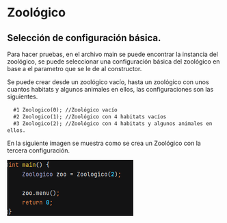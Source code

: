 # Zoológico

## Selección de configuración básica.
Para hacer pruebas, en el archivo main se puede encontrar la instancia del zoológico, se puede seleccionar una configuración básica del zoológico en base a el parametro que se le de al constructor.

Se puede crear desde un zoológico vacío, hasta un zoológico con unos cuantos habitats y algunos animales en ellos, las configuraciones son las siguientes.

```
  #1 Zoologico(0); //Zoológico vacío
  #2 Zoologico(1); //Zoológico con 4 habitats vacíos
  #3 Zoologico(2); //Zoológico con 4 habitats y algunos animales en ellos.
```

En la siguiente imagen se muestra como se crea un Zoológico con la tercera configuración.

![img_2.png](img_2.png)
